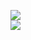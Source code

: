 [![](https://img.shields.io/badge/Made%20With-Github%20Spray-lightgrey.svg?style=for-the-badge&logo=github)](https://github.com/Annihil/github-spray#14675)  
[![](https://i.imgur.com/2DrTn0Z.gif)](https://github.com/Annihil/github-spray)